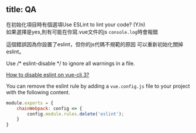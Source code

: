 title: QA
---

在初始化項目時有個選項Use ESLint to lint your code? (Y/n)  
如果選擇是yes,則有可能在你寫.vue文件的js `console.log`時會報錯  

這個錯誤因為你設置了eslint，但你的js代碼不規範的原因
可以重新初始化關掉eslint。

Use /* eslint-disable */ to ignore all warnings in a file.

[How to disable eslint on vue-cli 3?](https://stackoverflow.com/questions/49121110/how-to-disable-eslint-on-vue-cli-3)

You can remove the eslint rule by adding a `vue.config.js` file to your project with the following content.

```js
module.exports = {
    chainWebpack: config => {
        config.module.rules.delete('eslint');
    }
}
```

